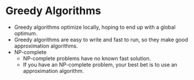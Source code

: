 # Greedy Algorithms

* Greedy algorithms optimize locally, hoping to end up with a global optimum.
* Greedy algorithms are easy to write and fast to run, so they make good approximation algorithms.
* NP-complete
	* NP-complete problems have no known fast solution.
	* If you have an NP-complete problem, your best bet is to use an approximation algorithm.
